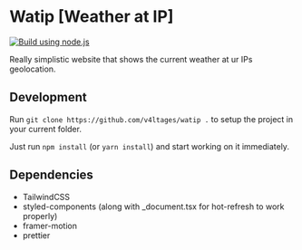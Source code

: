 # Watip [Weather at IP]

[![Build using node.js](https://github.com/v4ltages/watip/actions/workflows/node.js.yml/badge.svg)](https://github.com/v4ltages/watip/actions/workflows/node.js.yml)

Really simplistic website that shows the current weather at ur IPs geolocation.

## Development

Run `git clone https://github.com/v4ltages/watip .` to setup the project in your current folder.

Just run `npm install` (or `yarn install`) and start working on it immediately.

## Dependencies

-   TailwindCSS
-   styled-components (along with \_document.tsx for hot-refresh to work properly)
-   framer-motion
-   prettier
